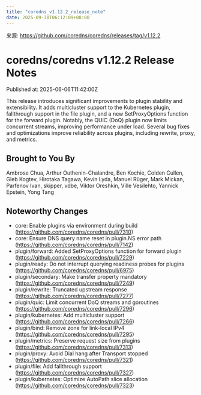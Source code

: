 ```yaml
---
title: "coredns_v1.12.2_release_note"
date: 2025-09-30T06:12:09+08:00
---
```

来源: https://github.com/coredns/coredns/releases/tag/v1.12.2

# coredns/coredns v1.12.2 Release Notes

Published at: 2025-06-06T11:42:00Z

This release introduces significant improvements to plugin stability and extensibility.
It adds multicluster support to the Kubernetes plugin, fallthrough support in the file plugin,
and a new SetProxyOptions function for the forward plugin.
Notably, the QUIC (DoQ) plugin now limits concurrent streams, improving performance under load.
Several bug fixes and optimizations improve reliability across plugins, including rewrite, proxy, and metrics.

## Brought to You By

Ambrose Chua,
Arthur Outhenin-Chalandre,
Ben Kochie,
Colden Cullen,
Gleb Kogtev,
Hirotaka Tagawa,
Kevin Lyda,
Manuel Rüger,
Mark Mickan,
Parfenov Ivan,
skipper,
vdbe,
Viktor Oreshkin,
Ville Vesilehto,
Yannick Epstein,
Yong Tang


## Noteworthy Changes

* core: Enable plugins via environment during build (https://github.com/coredns/coredns/pull/7310)
* core: Ensure DNS query name reset in plugin.NS error path (https://github.com/coredns/coredns/pull/7142)
* plugin/forward: Added SetProxyOptions function for forward plugin (https://github.com/coredns/coredns/pull/7229)
* plugin/ready: Do not interrupt querying readiness probes for plugins (https://github.com/coredns/coredns/pull/6975)
* plugin/secondary: Make transfer property mandatory (https://github.com/coredns/coredns/pull/7249)
* plugin/rewrite: Truncated upstream response (https://github.com/coredns/coredns/pull/7277)
* plugin/quic: Limit concurrent DoQ streams and goroutines (https://github.com/coredns/coredns/pull/7296)
* plugin/kubernetes: Add multicluster support (https://github.com/coredns/coredns/pull/7266)
* plugin/bind: Remove zone for link-local IPv4 (https://github.com/coredns/coredns/pull/7295)
* plugin/metrics: Preserve request size from plugins (https://github.com/coredns/coredns/pull/7313)
* plugin/proxy: Avoid Dial hang after Transport stopped (https://github.com/coredns/coredns/pull/7321)
* plugin/file: Add fallthrough support (https://github.com/coredns/coredns/pull/7327)
* plugin/kubernetes: Optimize AutoPath slice allocation (https://github.com/coredns/coredns/pull/7323)

